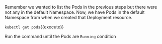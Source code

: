 Remember we wanted to list the Pods in the previous steps but there were not any in the default Namespace. Now, we have Pods in the default Namespace from when we created that Deployment resource.

`kubectl get pods`{{execute}}

Run the command until the Pods are `Running` condition
